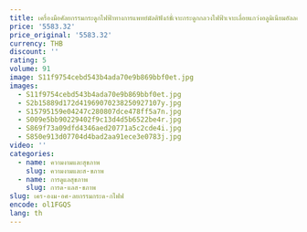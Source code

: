 ```yaml
---
title: เครื่องมือศัลยกรรมกระดูกไฟฟ้าทางการแพทย์มัลติฟังก์ชั่เจาะกระดูกกลวงไฟฟ้าเจาะเลื่อยแกว่งอลูมิเนียมอัลลอยด์ฆ่าเชื้อ
price: '5583.32'
price_original: '5583.32'
currency: THB
discount: ''
rating: 5
volume: 91
image: S11f9754cebd543b4ada70e9b869bbf0et.jpg
images:
  - S11f9754cebd543b4ada70e9b869bbf0et.jpg
  - S2b15889d172d41969070238250927107y.jpg
  - S15795159e04247c280807dce478ff5a7n.jpg
  - S009e5bb90229402f9c13d4d5b6522be4r.jpg
  - S869f73a09dfd4346aed20771a5c2cde4i.jpg
  - S850e913d07704d4bad2aa91ece3e0783j.jpg
video: ''
categories:
  - name: ความงามและสุขภาพ
    slug: ความงามและส-ขภาพ
  - name: การดูแลสุขภาพ
    slug: การด-แลส-ขภาพ
slug: เคร-องม-อศ-ลยกรรมกระด-กไฟฟ
encode: ol1FGQS
lang: th
---
```

  